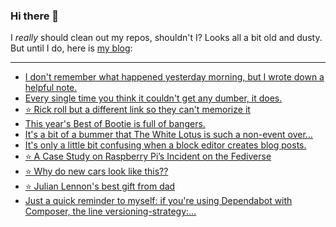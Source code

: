 ### Hi there 👋

I _really_ should clean out my repos, shouldn't I? Looks all a bit old and dusty. But until I do, here is [my blog](https://lostfocus.de/):

--- 

<!-- POST-LIST:START -->
- [I don&#39;t remember what happened yesterday morning, but I wrote down a helpful note.](https://lostfocus.de/2022/12/21/231065/)
- [Every single time you think it couldn&#39;t get any dumber, it does.](https://lostfocus.de/2022/12/18/231060/)
- [⭐️ Rick roll but a different link so they can&#39;t memorize it](https://lostfocus.de/2022/12/16/231056/)
- [This year&#39;s Best of Bootie is full of bangers.](https://lostfocus.de/2022/12/15/231050/)
- [It&#39;s a bit of a bummer that The White Lotus is such a non-event over…](https://lostfocus.de/2022/12/13/231045/)
- [It&#39;s only a little bit confusing when a block editor creates blog posts.](https://lostfocus.de/2022/12/13/231042/)
- [⭐️ A Case Study on Raspberry Pi’s Incident on the Fediverse](https://lostfocus.de/2022/12/09/231040/)
- [⭐️ Why do new cars look like this??](https://lostfocus.de/2022/12/05/231035/)
- [⭐️ Julian Lennon&#39;s best gift from dad](https://lostfocus.de/2022/12/04/231034/)
- [Just a quick reminder to myself: if you&#39;re using Dependabot with Composer, the line versioning-strategy:…](https://lostfocus.de/2022/12/03/231029/)
<!-- POST-LIST:END -->

<!--
**lostfocus/lostfocus** is a ✨ _special_ ✨ repository because its `README.md` (this file) appears on your GitHub profile.

Here are some ideas to get you started:

- 🔭 I’m currently working on ...
- 🌱 I’m currently learning ...
- 👯 I’m looking to collaborate on ...
- 🤔 I’m looking for help with ...
- 💬 Ask me about ...
- 📫 How to reach me: ...
- 😄 Pronouns: ...
- ⚡ Fun fact: ...
-->
